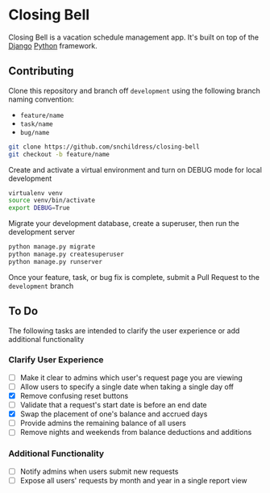 # Closing Bell

Closing Bell is a vacation schedule management app. It's built on top of the [Django](https://djangoproject.com) [Python](https://python.org) framework.

## Contributing

Clone this repository and branch off `development` using the following branch naming convention:

* `feature/name`
* `task/name`
* `bug/name`

```bash
git clone https://github.com/snchildress/closing-bell
git checkout -b feature/name
```

Create and activate a virtual environment and turn on DEBUG mode for local development

```bash
virtualenv venv
source venv/bin/activate
export DEBUG=True
```

Migrate your development database, create a superuser, then run the development server

```bash
python manage.py migrate
python manage.py createsuperuser
python manage.py runserver
```

Once your feature, task, or bug fix is complete, submit a Pull Request to the `development` branch

## To Do

The following tasks are intended to clarify the user experience or add additional functionality

### Clarify User Experience

- [ ] Make it clear to admins which user's request page you are viewing
- [ ] Allow users to specify a single date when taking a single day off
- [x] Remove confusing reset buttons
- [ ] Validate that a request's start date is before an end date
- [x] Swap the placement of one's balance and accrued days
- [ ] Provide admins the remaining balance of all users
- [ ] Remove nights and weekends from balance deductions and additions

### Additional Functionality

- [ ] Notify admins when users submit new requests
- [ ] Expose all users' requests by month and year in a single report view
